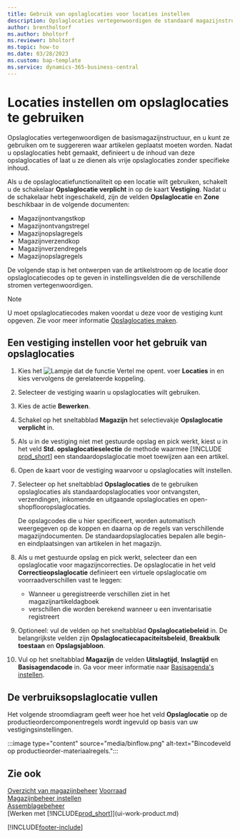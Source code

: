 ```yaml
---
title: Gebruik van opslaglocaties voor locaties instellen
description: Opslaglocaties vertegenwoordigen de standaard magazijnstructuur en worden gebruikt voor het doen van voorstellen over de plaatsing van artikelen.
author: brentholtorf
ms.author: bholtorf
ms.reviewer: bholtorf
ms.topic: how-to
ms.date: 03/28/2023
ms.custom: bap-template
ms.service: dynamics-365-business-central
---
```


# <a name="set-up-locations-to-use-bins"></a>Locaties instellen om opslaglocaties te gebruiken

Opslaglocaties vertegenwoordigen de basismagazijnstructuur, en u kunt ze gebruiken om te suggereren waar artikelen geplaatst moeten worden. Nadat u opslaglocaties hebt gemaakt, definieert u de inhoud van deze opslaglocaties of laat u ze dienen als vrije opslaglocaties zonder specifieke inhoud.

Als u de opslaglocatiefunctionaliteit op een locatie wilt gebruiken, schakelt u de schakelaar **Opslaglocatie verplicht** in op de kaart **Vestiging**. Nadat u de schakelaar hebt ingeschakeld, zijn de velden **Opslaglocatie** en **Zone** beschikbaar in de volgende documenten:

* Magazijnontvangstkop
* Magazijnontvangstregel
* Magazijnopslagregels
* Magazijnverzendkop
* Magazijnverzendregels
* Magazijnopslagregels

De volgende stap is het ontwerpen van de artikelstroom op de locatie door opslaglocatiecodes op te geven in instellingsvelden die de verschillende stromen vertegenwoordigen.  

> [!NOTE]  
> U moet opslaglocatiecodes maken voordat u deze voor de vestiging kunt opgeven. Zie voor meer informatie [Opslaglocaties maken](warehouse-how-to-create-individual-bins.md).  

## <a name="to-set-up-a-location-to-use-bins"></a>Een vestiging instellen voor het gebruik van opslaglocaties

1. Kies het ![Lampje dat de functie Vertel me opent.](media/ui-search/search_small.png "Vertel me wat u wilt doen") voer **Locaties** in en kies vervolgens de gerelateerde koppeling.  
2. Selecteer de vestiging waarin u opslaglocaties wilt gebruiken.  
3. Kies de actie **Bewerken**.  
4. Schakel op het sneltabblad **Magazijn** het selectievakje **Opslaglocatie verplicht** in.  
5. Als u in de vestiging niet met gestuurde opslag en pick werkt, kiest u in het veld **Std. opslaglocatieselectie** de methode waarmee [!INCLUDE [prod_short](includes/prod_short.md)] een standaardopslaglocatie moet toewijzen aan een artikel.  
6. Open de kaart voor de vestiging waarvoor u opslaglocaties wilt instellen.
7. Selecteer op het sneltabblad **Opslaglocaties** de te gebruiken opslaglocaties als standaardopslaglocaties voor ontvangsten, verzendingen, inkomende en uitgaande opslaglocaties en open-shopflooropslaglocaties.  

    De opslagcodes die u hier specificeert, worden automatisch weergegeven op de koppen en daarna op de regels van verschillende magazijndocumenten. De standaardopslaglocaties bepalen alle begin- en eindplaatsingen van artikelen in het magazijn.  
8. Als u met gestuurde opslag en pick werkt, selecteer dan een opslaglocatie voor magazijncorrecties. De opslaglocatie in het veld **Correctieopslaglocatie** definieert een virtuele opslaglocatie om voorraadverschillen vast te leggen:

    * Wanneer u geregistreerde verschillen ziet in het magazijnartikeldagboek
    * verschillen die worden berekend wanneer u een inventarisatie registreert  
9. Optioneel: vul de velden op het sneltabblad **Opslaglocatiebeleid** in. De belangrijkste velden zijn **Opslaglocatiecapaciteitsbeleid**, **Breakbulk toestaan** en **Opslagsjabloon**.  
10. Vul op het sneltabblad **Magazijn** de velden **Uitslagtijd**, **Inslagtijd** en **Basisagendacode** in. Ga voor meer informatie naar [Basisagenda's instellen](across-how-to-assign-base-calendars.md).

## <a name="fill-in-the-consumption-bin"></a>De verbruiksopslaglocatie vullen

Het volgende stroomdiagram geeft weer hoe het veld **Opslaglocatie** op de productieordercomponentregels wordt ingevuld op basis van uw vestigingsinstellingen.

:::image type="content" source="media/binflow.png" alt-text="Bincodeveld op productieorder-materiaalregels.":::

## <a name="see-also"></a>Zie ook

[Overzicht van magazijnbeheer](design-details-warehouse-management.md)
[Voorraad](inventory-manage-inventory.md)  
[Magazijnbeheer instellen](warehouse-setup-warehouse.md)  
[Assemblagebeheer](assembly-assemble-items.md)  
[Werken met [!INCLUDE[prod_short](includes/prod_short.md)]](ui-work-product.md)

[!INCLUDE[footer-include](includes/footer-banner.md)]
